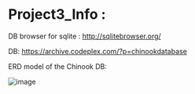 # Project3_Info :
DB browser for sqlite : http://sqlitebrowser.org/

DB: https://archive.codeplex.com/?p=chinookdatabase

ERD model of the Chinook DB: 

![image](https://user-images.githubusercontent.com/36688218/47267105-b2e72380-d55c-11e8-97ca-4fa62819294e.png)


